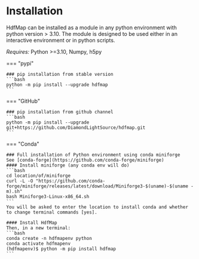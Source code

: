 # Installation

HdfMap can be installed as a module in any python environment with python version > 3.10. 
The module is designed to be used either in an interactive environment or in python scripts.

*Requires:* Python >=3.10, Numpy, h5py


=== "pypi"

    ### pip installation from stable version
    ```bash
    python -m pip install --upgrade hdfmap
    ```

=== "GitHub"

    ### pip installation from github channel
    ```bash
    python -m pip install --upgrade git+https://github.com/DiamondLightSource/hdfmap.git
    ```

=== "Conda"

    ### Full installation of Python environment using conda miniforge
    See [conda-forge](https://github.com/conda-forge/miniforge)
    #### Install miniforge (any conda env will do)
    ```bash
    cd location/of/miniforge
    curl -L -O "https://github.com/conda-forge/miniforge/releases/latest/download/Miniforge3-$(uname)-$(uname -m).sh"
    bash Miniforge3-Linux-x86_64.sh
    ```
    You will be asked to enter the location to install conda and whether to change terminal commands [yes]. 
    
    #### Install HdfMap
    Then, in a new terminal:
    ```bash
    conda create -n hdfmapenv python
    conda activate hdfmapenv
    (hdfmapenv)$ python -m pip install hdfmap
    ```
